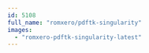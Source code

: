 ```yaml
---
id: 5108
full_name: "romxero/pdftk-singularity"
images: 
  - "romxero-pdftk-singularity-latest"
---
```

